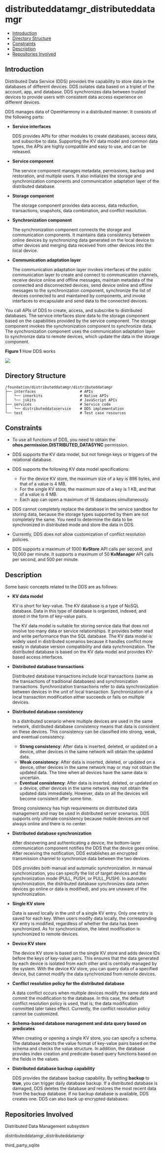 # distributeddatamgr\_distributeddatamgr<a name="EN-US_TOPIC_0000001124232845"></a>

-   [Introduction](#section11660541593)
-   [Directory Structure](#section161941989596)
-   [Constraints](#section119744591305)
-   [Description](#section1312121216216)
-   [Repositories Involved](#section1371113476307)

## Introduction<a name="section11660541593"></a>

Distributed Data Service \(DDS\) provides the capability to store data in the databases of different devices. DDS isolates data based on a triplet of the account, app, and database. DDS synchronizes data between trusted devices to provide users with consistent data access experience on different devices.

DDS manages data of OpenHarmony in a distributed manner. It consists of the following parts:

-   **Service interfaces**

    DDS provides APIs for other modules to create databases, access data, and subscribe to data. Supporting the KV data model and common data types, the APIs are highly compatible and easy to use, and can be released.

-   **Service component**

    The service component manages metadata, permissions, backup and restoration, and multiple users. It also initializes the storage and synchronization components and communication adaptation layer of the distributed database.

-   **Storage component**

    The storage component provides data access, data reduction, transactions, snapshots, data combination, and conflict resolution.

-   **Synchronization component**

    The synchronization component connects the storage and communication components. It maintains data consistency between online devices by synchronizing data generated on the local device to other devices and merging data received from other devices into the local device.

-   **Communication adaptation layer**

    The communication adaptation layer invokes interfaces of the public communication layer to create and connect to communication channels, receive device online and offline messages, maintain metadata of the connected and disconnected devices, send device online and offline messages to the synchronization component, synchronize the list of devices connected to and maintained by components, and invoke interfaces to encapsulate and send data to the connected devices.


You call APIs of DDS to create, access, and subscribe to distributed databases. The service interfaces store data to the storage component based on the capabilities provided by the service component. The storage component invokes the synchronization component to synchronize data. The synchronization component uses the communication adaptation layer to synchronize data to remote devices, which update the data in the storage component.

**Figure  1**  How DDS works<a name="fig371116145419"></a>  


![](figures/en-us_image_0000001162536643.png)

## Directory Structure<a name="section161941989596"></a>

```
/foundation/distributeddatamgr/distributeddatamgr
├── interfaces                    # APIs
│   └── innerkits                 # Native APIs
│   └── jskits                    # JavaScript APIs
├── services                      # Service code
│   └── distributeddataservice    # DDS implementation
└── test                          # Test case resources
```

## Constraints<a name="section119744591305"></a>

-   To use all functions of DDS, you need to obtain the  **ohos.permission.DISTRIBUTED\_DATASYNC**  permission.
-   DDS supports the KV data model, but not foreign keys or triggers of the relational database.
-   DDS supports the following KV data model specifications:
    -   For the device KV store, the maximum size of a key is 896 bytes, and that of a value is 4 MB.
    -   For the single KV store, the maximum size of a key is 1 KB, and that of a value is 4 MB. 
    -   Each app can open a maximum of 16 databases simultaneously.

-   DDS cannot completely replace the database in the service sandbox for storing data, because the storage types supported by them are not completely the same. You need to determine the data to be synchronized in distributed mode and store the data in DDS.
-   Currently, DDS does not allow customization of conflict resolution policies.
-   DDS supports a maximum of 1000  **KvStore**  API calls per second, and 10,000 per minute. It supports a maximum of 50  **KvManager**  API calls per second, and 500 per minute.

## Description<a name="section1312121216216"></a>

Some basic concepts related to the DDS are as follows:

-   **KV data model**

    KV is short for key-value. The KV database is a type of NoSQL database. Data in this type of database is organized, indexed, and stored in the form of key-value pairs.

    The KV data model is suitable for storing service data that does not involve too many data or service relationships. It provides better read and write performance than the SQL database. The KV data model is widely used in distributed scenarios because it handles conflict more easily in database version compatibility and data synchronization. The distributed database is based on the KV data model and provides KV-based access interfaces.

-   **Distributed database transactions**

    Distributed database transactions include local transactions \(same as the transactions of traditional databases\) and synchronization transactions. Synchronization transactions refer to data synchronization between devices in the unit of local transaction. Synchronization of a local transaction modification either succeeds or fails on multiple devices.

-   **Distributed database consistency**

    In a distributed scenario where multiple devices are used in the same network, distributed database consistency means that data is consistent on these devices. This consistency can be classified into strong, weak, and eventual consistency.

    -   **Strong consistency**: After data is inserted, deleted, or updated on a device, other devices in the same network will obtain the updated data.
    -   **Weak consistency**: After data is inserted, deleted, or updated on a device, other devices in the same network may or may not obtain the updated data. The time when all devices have the same data is uncertain.
    -   **Eventual consistency**: After data is inserted, deleted, or updated on a device, other devices in the same network may not obtain the updated data immediately. However, data on all the devices will become consistent after some time.

    Strong consistency has high requirements on distributed data management and may be used in distributed server scenarios. DDS supports only ultimate consistency because mobile devices are not always online and there is no center.

-   **Distributed database synchronization**

    After discovering and authenticating a device, the bottom-layer communication component notifies the DDS that the device goes online. After receiving the notification, DDS establishes an encrypted transmission channel to synchronize data between the two devices.

    DDS provides both manual and automatic synchronization. In manual synchronization, you can specify the list of target devices and the synchronization mode \(PULL, PUSH, or PULL\_PUSH\). In automatic synchronization, the distributed database synchronizes data \(when devices go online or data is modified\), and you are unaware of the synchronization.

-   **Single KV store**

    Data is saved locally in the unit of a single KV entry. Only one entry is saved for each key. When users modify data locally, the corresponding KV entry is modified, regardless of whether the data has been synchronized. As for synchronization, the latest modification is synchronized to remote devices.

-   **Device KV store**

    The device KV store is based on the single KV store and adds device IDs before the keys of key-value pairs. This ensures that the data generated by each device is isolated from each other and is centrally managed by the system. With the device KV store, you can query data of a specified device, but cannot modify the data synchronized from remote devices.

-   **Conflict resolution policy for the distributed database**

    A data conflict occurs when multiple devices modify the same data and commit the modification to the database. In this case, the default conflict resolution policy is used, that is, the data modification committed later takes effect. Currently, the conflict resolution policy cannot be customized.

-   **Schema-based database management and data query based on predicates**

    When creating or opening a single KV store, you can specify a schema. The database detects the value format of key-value pairs based on the schema and checks the value structure. In addition, the database provides index creation and predicate-based query functions based on the fields in the values.

-   **Distributed database backup capability**

    DDS provides the database backup capability. By setting  **backup**  to  **true**, you can trigger daily database backup. If a distributed database is damaged, DDS deletes the database and restores the most recent data from the backup database. If no backup database is available, DDS creates one. DDS can also back up encrypted databases.


## Repositories Involved<a name="section1371113476307"></a>

Distributed Data Management subsystem

distributeddatamgr\_distributeddatamgr

third\_party\_sqlite


